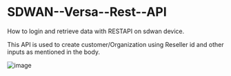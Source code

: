 # SDWAN--Versa--Rest--API
How to login and retrieve data with RESTAPI on sdwan device.

This API is used to create customer/Organization using Reseller id and other inputs as mentioned in the body.

![image](https://user-images.githubusercontent.com/96883175/162631615-af812240-1306-4d99-9878-bd539b158a02.png)

